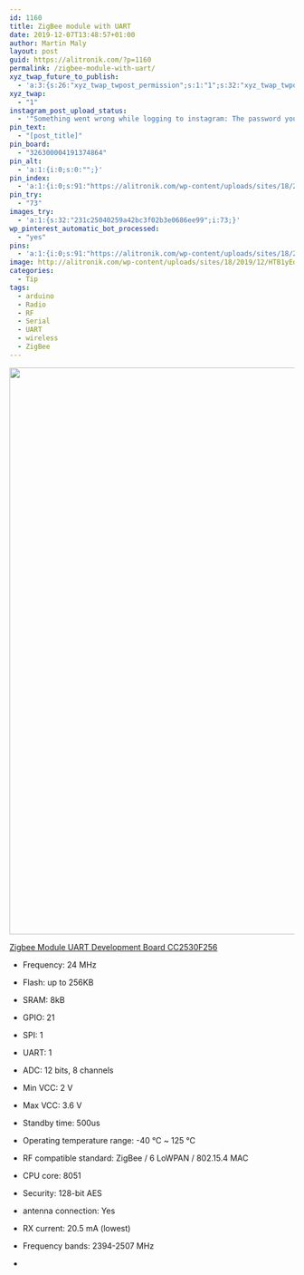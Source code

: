 ```yaml
---
id: 1160
title: ZigBee module with UART
date: 2019-12-07T13:48:57+01:00
author: Martin Maly
layout: post
guid: https://alitronik.com/?p=1160
permalink: /zigbee-module-with-uart/
xyz_twap_future_to_publish:
  - 'a:3:{s:26:"xyz_twap_twpost_permission";s:1:"1";s:32:"xyz_twap_twpost_image_permission";s:1:"1";s:18:"xyz_twap_twmessage";s:26:"{POST_TITLE} - {PERMALINK}";}'
xyz_twap:
  - "1"
instagram_post_upload_status:
  - '"Something went wrong while logging to instagram: The password you entered is incorrect. Please try again."'
pin_text:
  - "[post_title]"
pin_board:
  - "326300004191374864"
pin_alt:
  - 'a:1:{i:0;s:0:"";}'
pin_index:
  - 'a:1:{i:0;s:91:"https://alitronik.com/wp-content/uploads/sites/18/2019/12/HTB1yEd7fK3tHKVjSZSgq6x4QFXaz.jpg";}'
pin_try:
  - "73"
images_try:
  - 'a:1:{s:32:"231c25040259a42bc3f02b3e0686ee99";i:73;}'
wp_pinterest_automatic_bot_processed:
  - "yes"
pins:
  - 'a:1:{i:0;s:91:"https://alitronik.com/wp-content/uploads/sites/18/2019/12/HTB1yEd7fK3tHKVjSZSgq6x4QFXaz.jpg";}'
image: http://alitronik.com/wp-content/uploads/sites/18/2019/12/HTB1yEd7fK3tHKVjSZSgq6x4QFXaz.jpg
categories:
  - Tip
tags:
  - arduino
  - Radio
  - RF
  - Serial
  - UART
  - wireless
  - ZigBee
---
```


<img loading="lazy" width="1000" height="1000" src="https://alitronik.com/wp-content/uploads/sites/18/2019/12/HTB1yEd7fK3tHKVjSZSgq6x4QFXaz.jpg" alt="" class="wp-image-1161" srcset="https://alitronik.com/wp-content/uploads/sites/18/2019/12/HTB1yEd7fK3tHKVjSZSgq6x4QFXaz.jpg 1000w, https://alitronik.com/wp-content/uploads/sites/18/2019/12/HTB1yEd7fK3tHKVjSZSgq6x4QFXaz-300x300.jpg 300w, https://alitronik.com/wp-content/uploads/sites/18/2019/12/HTB1yEd7fK3tHKVjSZSgq6x4QFXaz-150x150.jpg 150w, https://alitronik.com/wp-content/uploads/sites/18/2019/12/HTB1yEd7fK3tHKVjSZSgq6x4QFXaz-768x768.jpg 768w, https://alitronik.com/wp-content/uploads/sites/18/2019/12/HTB1yEd7fK3tHKVjSZSgq6x4QFXaz-351x351.jpg 351w, https://alitronik.com/wp-content/uploads/sites/18/2019/12/HTB1yEd7fK3tHKVjSZSgq6x4QFXaz-460x460.jpg 460w, https://alitronik.com/wp-content/uploads/sites/18/2019/12/HTB1yEd7fK3tHKVjSZSgq6x4QFXaz-120x120.jpg 120w, https://alitronik.com/wp-content/uploads/sites/18/2019/12/HTB1yEd7fK3tHKVjSZSgq6x4QFXaz-45x45.jpg 45w" sizes="(max-width: 1000px) 100vw, 1000px" />

[Zigbee Module UART Development Board CC2530F256](http://s.click.aliexpress.com/e/3WKNqLQs)

- Frequency: 24 MHz
- Flash: up to 256KB
- SRAM: 8kB
- GPIO: 21
- SPI: 1
- UART: 1
- ADC: 12 bits, 8 channels
- Min VCC: 2 V
- Max VCC: 3.6 V
- Standby time: 500us
- Operating temperature range: -40 ℃ ~ 125 ℃
- RF compatible standard: ZigBee / 6 LoWPAN / 802.15.4 MAC
- CPU core: 8051
- Security: 128-bit AES
- antenna connection: Yes
- RX current: 20.5 mA (lowest)
- Frequency bands: 2394-2507 MHz

-

